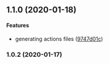 <a name="1.1.0"></a>
## 1.1.0 (2020-01-18)


#### Features

* generating actions files ([9747d01c](git+https://github.com/inlearno/openapi2client.git/commit/9747d01c))


<a name="1.0.2"></a>
### 1.0.2 (2020-01-17)

